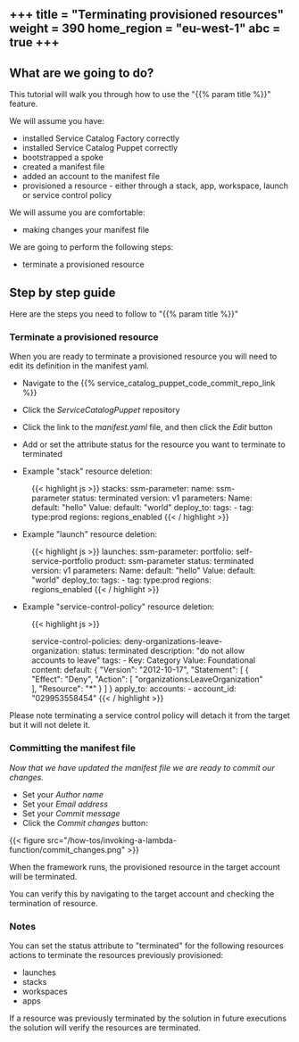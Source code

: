 +++
title = "Terminating provisioned resources"
weight = 390
home_region = "eu-west-1"
abc = true
+++
---

## What are we going to do?

This tutorial will walk you through how to use the "{{% param title %}}" feature.

We will assume you have:

 - installed Service Catalog Factory correctly
 - installed Service Catalog Puppet correctly
 - bootstrapped a spoke
 - created a manifest file
 - added an account to the manifest file
 - provisioned a resource - either through a stack, app, workspace, launch or service control policy

We will assume you are comfortable:
 - making changes your manifest file

We are going to perform the following steps:

- terminate a provisioned resource

## Step by step guide

Here are the steps you need to follow to "{{% param title %}}"

### Terminate a provisioned resource

When you are ready to terminate a provisioned resource you will need to edit its definition in the manifest yaml.

- Navigate to the {{% service_catalog_puppet_code_commit_repo_link %}}

- Click the *ServiceCatalogPuppet* repository

- Click the link to the *manifest.yaml* file, and then click the *Edit* button

- Add or set the attribute status for the resource you want to terminate to terminated

- Example "stack" resource deletion:

 <figure>
  {{< highlight js >}}
stacks:
  ssm-parameter:
    name: ssm-parameter
    status: terminated
    version: v1
    parameters:
      Name:
        default: "hello"
      Value:
        default: "world"
    deploy_to:
      tags:
        - tag: type:prod
          regions: regions_enabled
  {{< / highlight >}}
 </figure>

- Example "launch" resource deletion:

 <figure>
  {{< highlight js >}}
launches:
  ssm-parameter:
    portfolio: self-service-portfolio
    product: ssm-parameter
    status: terminated
    version: v1
    parameters:
      Name:
        default: "hello"
      Value:
        default: "world"
    deploy_to:
      tags:
        - tag: type:prod
          regions: regions_enabled
  {{< / highlight >}}
 </figure>

- Example "service-control-policy" resource deletion:

 <figure>
  {{< highlight js >}}

service-control-policies:
  deny-organizations-leave-organization:
    status: terminated
    description: "do not allow accounts to leave"
    tags:
      - Key: Category
        Value: Foundational
    content:
      default: {
        "Version": "2012-10-17",
        "Statement": [
            {
                "Effect": "Deny",
                "Action": [
                    "organizations:LeaveOrganization"
                ],
                "Resource": "*"
            }
        ]
      }
    apply_to:
      accounts:
        - account_id: "029953558454"
  {{< / highlight >}}
 </figure>

Please note terminating a service control policy will detach it from the target but it will not delete it.

### Committing the manifest file

_Now that we have updated the manifest file we are ready to commit our changes._

- Set your *Author name*
- Set your *Email address*
- Set your *Commit message*
- Click the *Commit changes* button:

{{< figure src="/how-tos/invoking-a-lambda-function/commit_changes.png" >}}

When the framework runs, the provisioned resource in the target account will be terminated.

You can verify this by navigating to the target account and checking the termination of resource.


### Notes

You can set the status attribute to "terminated" for the following resources actions to terminate the resources 
previously provisioned:

- launches
- stacks
- workspaces
- apps

If a resource was previously terminated by the solution in future executions the solution will verify the resources are
terminated.